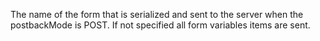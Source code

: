 ﻿The name of the form that is serialized and sent to the server when the postbackMode is POST. If not specified all form variables items are sent.